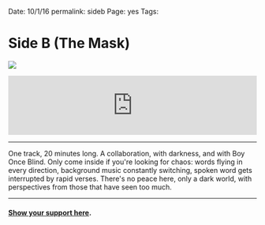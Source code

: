 
Date: 10/1/16
permalink: sideb
Page: yes
Tags: 

# Side B (The Mask)

![][image-1]

<iframe style="border: 0; width: 100%; height: 120px;" src="https://bandcamp.com/EmbeddedPlayer/album=1947804534/size=large/bgcol=ffffff/linkcol=63b2cc/tracklist=false/artwork=none/transparent=true/" seamless><a href="http://nashp.bandcamp.com/album/side-b-the-mask">Side B (The Mask) by nashp</a></iframe>

---- 

One track, 20 minutes long. A collaboration, with darkness, and with Boy Once Blind. Only come inside if you're looking for chaos: words flying in every direction, background music constantly switching, spoken word gets interrupted by rapid verses. There's no peace here, only a dark world, with perspectives from those that have seen too much.

---- 

#### [Show your support here][1].

[1]:	money

[image-1]:	https://i.imgur.com/Q0x8WxJ.jpg